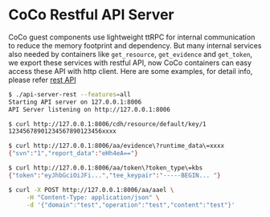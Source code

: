 # CoCo Restful API Server

CoCo guest components use lightweight ttRPC for internal communication to reduce the memory footprint and dependency. But many internal services also needed by containers like `get_resource`, `get_evidence` and `get_token`, we export these services with restful API, now CoCo containers can easy access these API with http client. Here are some examples, for detail info, please refer [rest API](./openapi/api.json)

```bash
$ ./api-server-rest --features=all
Starting API server on 127.0.0.1:8006
API Server listening on http://127.0.0.1:8006

$ curl http://127.0.0.1:8006/cdh/resource/default/key/1
12345678901234567890123456xxxx

$ curl http://127.0.0.1:8006/aa/evidence\?runtime_data\=xxxx
{"svn":"1","report_data":"eHh4eA=="}

$ curl http://127.0.0.1:8006/aa/token\?token_type\=kbs
{"token":"eyJhbGciOiJFi...","tee_keypair":"-----BEGIN... "}

$ curl -X POST http://127.0.0.1:8006/aa/aael \
     -H "Content-Type: application/json" \
     -d '{"domain":"test","operation":"test","content":"test"}'

```
